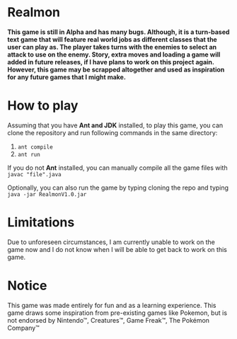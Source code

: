 # Realmon

**This game is still in Alpha and has many bugs. Although, it is a turn-based text game that will feature real world jobs as different classes that the
user can play as. The player takes turns with the enemies to select an attack to use on the enemy. Story, extra moves and loading a game will 
added in future releases, if I have plans to work on this project again. However, this game may be scrapped altogether and used as inspiration 
for any future games that I might make.**

# How to play

Assuming that you have **Ant and JDK** installed, to play this game, you can clone the repository and run following commands in the same directory:
1. `ant compile`
2. `ant run`

If you do not **Ant** installed, you can manually compile all the game files with `javac "file".java` 

Optionally, you can also run the game by typing cloning the repo and typing `java -jar RealmonV1.0.jar`

# Limitations

Due to unforeseen circumstances, I am currently unable to work on the game now and I do not know when I will be able to get back to work on this game. 

# Notice

This game was made entirely for fun and as a learning experience. This game draws some inspiration from pre-existing games like Pokemon, but is not endorsed by Nintendo™, Creatures™, Game Freak™, The Pokémon Company™ 
